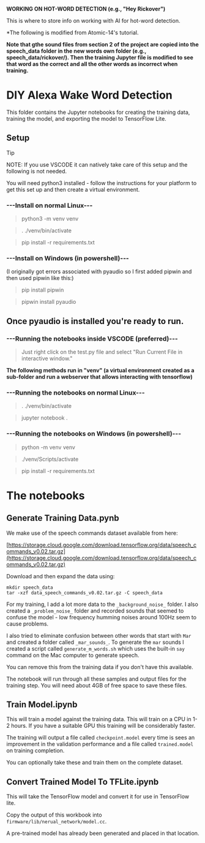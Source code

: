 **WORKING ON HOT-WORD DETECTION (e.g., "Hey Rickover")**

This is where to store info on working with AI for hot-word detection.

*The following is modified from Atomic-14's tutorial.  

**Note that gthe sound files from section 2 of the project are copied into the speech_data folder in the new words own folder (e.g., speech_data/rickover/).  Then the training Jupyter file is modified to see that word as the correct and all the other words as incorrect when training.**

# DIY Alexa Wake Word Detection

This folder contains the Jupyter notebooks for creating the training data, training the model, and exporting the model to TensorFlow Lite.

## Setup

> [!TIP]
> NOTE:  If you use VSCODE it can natively take care of this setup and the following is not needed.

You will need python3 installed - follow the instructions for your platform to get this set up and then create a virtual environment.

### ---Install on normal Linux---

>python3 -m venv venv

>. ./venv/bin/activate

>pip install -r requirements.txt

### ---Install on Windows (in powershell)---

(I originally got errors associated with pyaudio so I first added pipwin and then used pipwin like this:)

>pip install pipwin

>pipwin install pyaudio

## Once pyaudio is installed you're ready to run.

### ---Running the notebooks inside VSCODE (preferred)---

>Just right click on the test.py file and select "Run Current File in interactive window."

**The following methods run in "venv" (a virtual environment created as a sub-folder and run a webserver that allows interacting with tensorflow)**

### ---Running the notebooks on normal Linux---

>. ./venv/bin/activate

>jupyter notebook .

### ---Running the notebooks on Windows (in powershell)---

>python -m venv venv

>./venv/Scripts/activate

>pip install -r requirements.txt

# The notebooks

## Generate Training Data.pynb

We make use of the speech commands dataset available from here:

[https://storage.cloud.google.com/download.tensorflow.org/data/speech_commands_v0.02.tar.gz](https://storage.cloud.google.com/download.tensorflow.org/data/speech_commands_v0.02.tar.gz)

Download and then expand the data using:

```
mkdir speech_data
tar -xzf data_speech_commands_v0.02.tar.gz -C speech_data
```

For my training, I add a lot more data to the `_background_noise_` folder. I also created a `_problem_noise_` folder and recorded sounds that seemed to confuse the model - low frequency humming noises around 100Hz seem to cause problems.

I also tried to eliminate confusion between other words that start with `Mar` and created a folder called `_mar_sounds_`. To generate the `mar` sounds I created a script called `generate_m_words.sh` which uses the built-in `say` command on the Mac computer to generate speech.

You can remove this from the training data if you don't have this available.

The notebook will run through all these samples and output files for the training step. You will need about 4GB of free space to save these files.

## Train Model.ipynb

This will train a model against the training data. This will train on a CPU in 1-2 hours. If you have a suitable GPU this training will be considerably faster.

The training will output a file called `checkpoint.model` every time is sees an improvement in the validation performance and a file called `trained.model` on training completion.

You can optionally take these and train them on the complete dataset.

## Convert Trained Model To TFLite.ipynb

This will take the TensorFlow model and convert it for use in TensorFlow lite.

Copy the output of this workbook into `firmware/lib/nerual_network/model.cc`.

A pre-trained model has already been generated and placed in that location.
